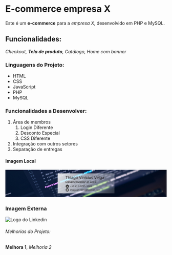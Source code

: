 # E-commerce empresa X

Este é um **e-commerce** para a *empresa X*, desenvolvido em PHP e MySQL.
## Funcionalidades:

_Checkout, **Tela de produto**, Catálogo, Home com banner_

### Linguagens do Projeto:
* HTML
* CSS
* JavaScript
* PHP
* MySQL

### Funcionalidades a Desenvolver:

1. Área de membros
    1. Login Diferente
    2. Desconto Especial
    3. CSS Diferente
2. Integração com outros setores
3. Separação de entregas
#### Imagem Local

![Logo do meu Linkedin](img/Desktop%20-%201.jpg)

### Imagem Externa

![Logo do Linkedin](https://www.google.com/imgres?imgurl=https%3A%2F%2Fmarcas-logos.net%2Fwp-content%2Fuploads%2F2020%2F01%2FLinkedIn-Logo-1.png&imgrefurl=https%3A%2F%2Fmarcas-logos.net%2Flinkedin-logo%2F&tbnid=8qbHBlYJ_lyc9M&vet=12ahUKEwieqOPclcz3AhVSupUCHRO-Be4QMygBegUIARC9AQ..i&docid=TVdlULtxXfvPjM&w=3840&h=2400&q=logo%20linkedin&ved=2ahUKEwieqOPclcz3AhVSupUCHRO-Be4QMygBegUIARC9AQ)
###### Melhorias do Projeto:

__Melhora 1__, _Melhoria 2_